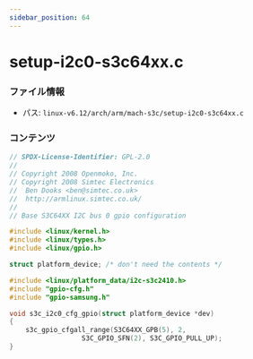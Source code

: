 ```yaml
---
sidebar_position: 64
---
```

# setup-i2c0-s3c64xx.c

### ファイル情報

- パス: `linux-v6.12/arch/arm/mach-s3c/setup-i2c0-s3c64xx.c`

### コンテンツ

```c
// SPDX-License-Identifier: GPL-2.0
//
// Copyright 2008 Openmoko, Inc.
// Copyright 2008 Simtec Electronics
//	Ben Dooks <ben@simtec.co.uk>
//	http://armlinux.simtec.co.uk/
//
// Base S3C64XX I2C bus 0 gpio configuration

#include <linux/kernel.h>
#include <linux/types.h>
#include <linux/gpio.h>

struct platform_device; /* don't need the contents */

#include <linux/platform_data/i2c-s3c2410.h>
#include "gpio-cfg.h"
#include "gpio-samsung.h"

void s3c_i2c0_cfg_gpio(struct platform_device *dev)
{
	s3c_gpio_cfgall_range(S3C64XX_GPB(5), 2,
			      S3C_GPIO_SFN(2), S3C_GPIO_PULL_UP);
}

```
